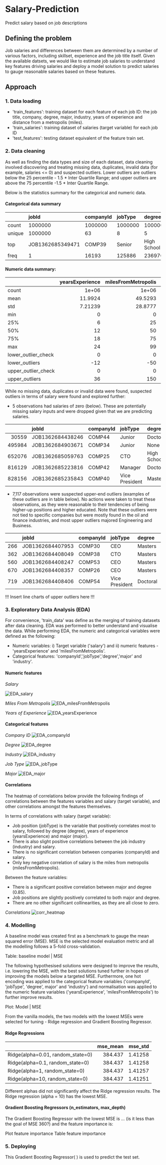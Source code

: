 # Salary-Prediction
Predict salary based on job descriptions

## Defining the problem
Job salaries and differences between them are determined by a number of various factors, including skillset, experience and the job title itself. 
Given the available datsets, we would like to estimate job salaries to understand key features driving salaries and deploy a model solution to predict salaries to gauge reasonable salaries based on these features. 

## Approach

### 1. Data loading 

- 'train_features': training dataset for each feature of each job ID: the job title, company, degree, major, industry, years of experience and distance from a metropolis (miles).
- 'train_salaries': training dataset of salaries (target variable) for each job ID  
- 'test_features': testing dataset equivalent of the feature train set.

### 2. Data cleaning 

As well as finding the data types and size of each dataset, data cleaning involved discovering and treating missing data, duplicates, invalid data (for example, salaries <= 0) and suspected outliers. Lower outliers are outliers below the 25 percentile - 1.5 * Inter Quartile Range; and upper outliers are above the 75 percentile -1.5 * Inter Quartile Range. 

Below is the statistics summary for the categorical and numeric data. 

#### Categorical data summary
|        | jobId            | companyId   | jobType   | degree      | major   | industry   |
|:-------|:-----------------|:------------|:----------|:------------|:--------|:-----------|
| count  | 1000000          | 1000000     | 1000000   | 1000000     | 1000000 | 1000000    |
| unique | 1000000          | 63          | 8         | 5           | 9       | 7          |
| top    | JOB1362685349471 | COMP39      | Senior    | High School | None    | Web        |
| freq   | 1                | 16193       | 125886    | 236976      | 532355  | 143206     |

#### Numeric data summary: 
|                     |   yearsExperience |   milesFromMetropolis |   salary |
|:--------------------|------------------:|----------------------:|---------:|
| count               |           1e+06   |                1e+06  |   1e+06  |
| mean                |          11.9924  |               49.5293 | 116.062  |
| std                 |           7.21239 |               28.8777 |  38.7179 |
| min                 |           0       |                0      |   0      |
| 25%                 |           6       |               25      |  88      |
| 50%                 |          12       |               50      | 114      |
| 75%                 |          18       |               75      | 141      |
| max                 |          24       |               99      | 301      |
| lower_outlier_check |           0       |                0      |   1      |
| lower_outliers      |         -12       |              -50      |   8.5    |
| upper_outlier_check |           0       |                0      |   1      |
| upper_outliers      |          36       |              150      | 220.5    |

While no missing data, duplicates or invalid data were found, suspected outliers in terms of salary were found and explored further: 
- 5 observations had salaries of zero (below). These are potentially missing salary inputs and were dropped given that we are predicting salaries. 

|        | jobId            | companyId   | jobType        | degree      | major       | industry   |   yearsExperience |   milesFromMetropolis |   salary |
|-------:|:-----------------|:------------|:---------------|:------------|:------------|:-----------|------------------:|----------------------:|---------:|
|  30559 | JOB1362684438246 | COMP44      | Junior         | Doctoral    | Math        | Auto       |                11 |                     7 |        0 |
| 495984 | JOB1362684903671 | COMP34      | Junior         | None        | None        | Oil        |                 1 |                    25 |        0 |
| 652076 | JOB1362685059763 | COMP25      | CTO            | High School | None        | Auto       |                 6 |                    60 |        0 |
| 816129 | JOB1362685223816 | COMP42      | Manager        | Doctoral    | Engineering | Finance    |                18 |                     6 |        0 |
| 828156 | JOB1362685235843 | COMP40      | Vice President | Masters     | Engineering | Web        |                 3 |                    29 |        0 |

- 7,117 observations were suspected upper-end outliers (examples of these outliers are in table below). No actions were taken to treat these observations, as they were reasonable to their tendencies of being higher-up positions and higher educated. Note that these outliers were not tied to specific companies but were mostly found in the oil and finance industries, and most upper outliers majored Engineering and Business. 

|     | jobId            | companyId   | jobType        | degree   | major   | industry   |   yearsExperience |   milesFromMetropolis |   salary |
|----:|:-----------------|:------------|:---------------|:---------|:--------|:-----------|------------------:|----------------------:|---------:|
| 266 | JOB1362684407953 | COMP30      | CEO            | Masters  | Biology | Oil        |                23 |                    60 |      223 |
| 362 | JOB1362684408049 | COMP38      | CTO            | Masters  | None    | Health     |                24 |                     3 |      223 |
| 560 | JOB1362684408247 | COMP53      | CEO            | Masters  | Biology | Web        |                22 |                     7 |      248 |
| 670 | JOB1362684408357 | COMP26      | CEO            | Masters  | Math    | Auto       |                23 |                     9 |      240 |
| 719 | JOB1362684408406 | COMP54      | Vice President | Doctoral | Biology | Oil        |                21 |                    14 |      225 |


!!! Insert line charts of upper outliers here !!! 


### 3. Exploratory Data Analysis (EDA) 

For convenience, 'train_data' was define as the merging of training datasets after data cleaning. EDA was performed to better understand and visualise the data. While performing EDA, the numeric and categorical variables were defined as the following: 
- Numeric variables: i) Target variable ('salary') and ii) numeric features - 'yearsExperience' and 'milesFromMetropolis'. 
- Categorical features: 'companyId','jobType','degree','major' and 'industry'. 

#### Numeric features
*Salary*

![EDA_salary](https://github.com/Bennett-Heung/Salary-Prediction/blob/main/images/numeric_target_plots.png)

*Miles From Metropolis*
![EDA_milesFromMetropolis](https://github.com/Bennett-Heung/Salary-Prediction/blob/main/images/numeric_feature_plotsmilesFromMetropolis.png)

*Years of Experience*
![EDA_yearsExperience](https://github.com/Bennett-Heung/Salary-Prediction/blob/main/images/numeric_feature_plotsyearsExperience.png)

#### Categorical features
*Company ID*
![EDA_companyId](https://github.com/Bennett-Heung/Salary-Prediction/blob/main/images/categorical_feature_plotscompanyId.png)

*Degree*
![EDA_degree](https://github.com/Bennett-Heung/Salary-Prediction/blob/main/images/categorical_feature_plotsdegree.png)

*Industry*
![EDA_industry](https://github.com/Bennett-Heung/Salary-Prediction/blob/main/images/categorical_feature_plotsindustry.png)

*Job Type*
![EDA_jobType](https://github.com/Bennett-Heung/Salary-Prediction/blob/main/images/categorical_feature_plotsjobType.png)

*Major*
![EDA_major](https://github.com/Bennett-Heung/Salary-Prediction/blob/main/images/categorical_feature_plotsmajor.png)

#### Correlations
The heatmap of correlations below provide the following findings of correlations between the features variables and salary (target variable), and other correlations amongst the features themselves.

In terms of correlations with salary (target variable):
- Job position (jobType) is the variable that positively correlates most to salary, followed by degree (degree), years of experience (yearsExperience) and major (major).
- There is also slight positive correlations between the job industry (industry) and salary.
- There is no significant correlation between companies (companyId) and salary.
- Only key negative correlation of salary is the miles from metropolis (milesFromMetropolis).

Between the feature variables:
- There is a significant positive correlation between major and degree (0.85).
- Job positions are slightly positively correlated to both major and degree.
- There are no other significant collinearities, as they are all close to zero.

*Correlations*
![corr_heatmap](https://github.com/Bennett-Heung/Salary-Prediction/blob/main/images/corr_heatmap.png)

### 4. Modelling 

A baseline model was created first as a benchmark to gauge the mean squared error (MSE). MSE is the selected model evaluation metric and all the modelling follows a 5-fold cross-validation. 

Table: baseline model | MSE

The following hypothesised solutions were designed to improve the results, i.e. lowering the MSE, with the best solutions tuned further in hopes of improving the models below a targeted MSE. Furthermore, one hot encoding was applied to the categorical feature variables ('companyId', 'jobType', 'degree', major' and 'industry') and normalisation was applied to the numeric feature variables ('yearsExperience', 'milesFromMetropolis') to further improve results. 

Plot: Model | MSE



From the  vanilla models, the two models with the lowest MSEs were selected for tuning - Ridge regression and Gradient Boosting Regressor. 

#### Ridge Regressions

|                                   |   mse_mean |   mse_std |
|:----------------------------------|-----------:|----------:|
| Ridge(alpha=0.01, random_state=0) |    384.437 |   1.41258 |
| Ridge(alpha=0.1, random_state=0)  |    384.437 |   1.41258 |
| Ridge(alpha=1, random_state=0)    |    384.437 |   1.41257 |
| Ridge(alpha=10, random_state=0)   |    384.437 |   1.41251 |

Different alphas did not significantly affect the Ridge regression results. The Ridge regression (alpha = 10) has the lowest MSE. 


#### Gradient Boosting Regressors (n_estimators, max_depth)

The Gradient Boosting Regressor with the lowest MSE is ... (is it less than the goal of MSE 360?) and the feature importance is: 

Plot feature importance 
Table feature importance 

### 5. Deploying 

This Gradient Boosting Regressor( ) is used to predict the test set. 
